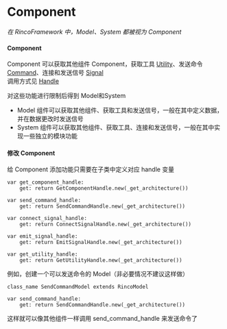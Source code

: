 # Component
*在 RincoFramework 中，Model、System 都被视为 Component* 

#### Component
Component 可以获取其他组件 Component，获取工具 [Utility](Utility.md)、发送命令 [Command](Command.md)、连接和发送信号 [Signal](Signal.md)  
调用方式见 [Handle](Handle.md)  

对这些功能进行限制后得到 Model和System
- Model 组件可以获取其他组件、获取工具和发送信号，一般在其中定义数据，并在数据更改时发送信号
- System 组件可以获取其他组件、获取工具、连接和发送信号，一般在其中实现一些独立的模块功能



#### 修改 Component
给 Component 添加功能只需要在子类中定义对应 handle 变量
```GDScript
var get_component_handle:
	get: return GetComponentHandle.new(_get_architecture())

var send_command_handle:
	get: return SendCommandHandle.new(_get_architecture())

var connect_signal_handle:
	get: return ConnectSignalHandle.new(_get_architecture())
	
var emit_signal_handle:
	get: return EmitSignalHandle.new(_get_architecture())
	
var get_utility_handle:
	get: return GetUtilityHandle.new(_get_architecture())
```
例如，创建一个可以发送命令的 Model（非必要情况不建议这样做）  
```GDScript
class_name SendCommandModel extends RincoModel

var send_command_handle:
	get: return SendCommandHandle.new(_get_architecture())
```
这样就可以像其他组件一样调用 send_command_handle 来发送命令了  
